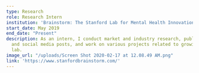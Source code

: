 ```yaml
---
type: Research
role: Research Intern
institution: 'Brainstorm: The Stanford Lab for Mental Health Innovation'
start_date: May 2019
end_date: "Present"
description: As an intern, I conduct market and industry research, publish blog articles
  and social media posts, and work on various projects related to growing the academic
  lab.
image_url: "/uploads/Screen Shot 2020-02-17 at 12.08.49 AM.png"
link: 'https://www.stanfordbrainstorm.com/'
---
```

